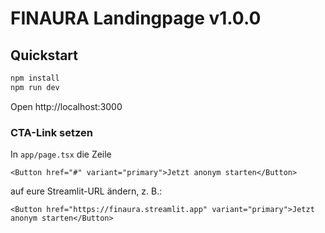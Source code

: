 
# FINAURA Landingpage v1.0.0

## Quickstart
```bash
npm install
npm run dev
```
Open http://localhost:3000

### CTA-Link setzen
In `app/page.tsx` die Zeile
```tsx
<Button href="#" variant="primary">Jetzt anonym starten</Button>
```
auf eure Streamlit-URL ändern, z. B.:
```tsx
<Button href="https://finaura.streamlit.app" variant="primary">Jetzt anonym starten</Button>
```
